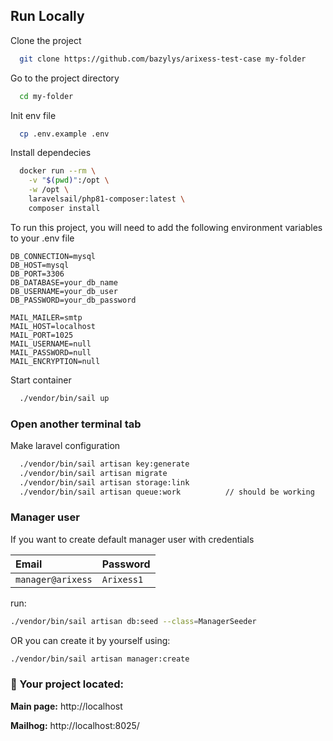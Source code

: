 
## Run Locally

Clone the project

```bash
  git clone https://github.com/bazylys/arixess-test-case my-folder
```

Go to the project directory

```bash
  cd my-folder
```

Init env file

```bash
  cp .env.example .env
```

Install dependecies

```bash
  docker run --rm \
    -v "$(pwd)":/opt \
    -w /opt \
    laravelsail/php81-composer:latest \
    composer install
```


To run this project, you will need to add the following environment variables to your .env file
```
DB_CONNECTION=mysql
DB_HOST=mysql
DB_PORT=3306
DB_DATABASE=your_db_name
DB_USERNAME=your_db_user
DB_PASSWORD=your_db_password
```
```
MAIL_MAILER=smtp
MAIL_HOST=localhost
MAIL_PORT=1025
MAIL_USERNAME=null
MAIL_PASSWORD=null
MAIL_ENCRYPTION=null
```

Start container

```bash
  ./vendor/bin/sail up
```

### Open another terminal tab

Make laravel configuration

```bash
  ./vendor/bin/sail artisan key:generate
  ./vendor/bin/sail artisan migrate
  ./vendor/bin/sail artisan storage:link
  ./vendor/bin/sail artisan queue:work          // should be working
```

### Manager user

If you want to create default manager user with credentials

| Email | Password     |
| :-------- | :------- |
| `manager@arixess` | `Arixess1` |

run:
```bash
./vendor/bin/sail artisan db:seed --class=ManagerSeeder
```

OR you can create it by yourself using:

```bash
./vendor/bin/sail artisan manager:create
```
### 🚀 Your project located:

**Main page:** http://localhost

**Mailhog:** http://localhost:8025/
